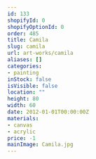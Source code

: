 ```yaml
---
id: 133
shopifyId: 0
shopifyOptionId: 0
order: 485
title: Camila
slug: camila
url: art-works/camila
aliases: []
categories:
- painting
inStock: false
isVisible: false
location: ""
height: 80
width: 60
date: 2012-01-01T00:00:00Z
materials:
- canvas
- acrylic
price: -1
mainImage: Camila.jpg
---
```

